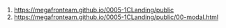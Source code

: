 1. <https://megafronteam.github.io/0005-1CLanding/public>
2. <https://megafronteam.github.io/0005-1CLanding/public/00-modal.html>